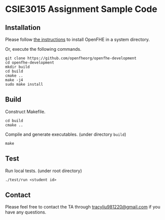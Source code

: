 # CSIE3015 Assignment Sample Code

## Installation

Please follow [the instructions](https://openfhe-development.readthedocs.io/en/latest/sphinx_rsts/intro/installation/linux.html) to install OpenFHE in a system directory.

Or, execute the following commands.

```
git clone https://github.com/openfheorg/openfhe-development
cd openfhe-development
mkdir build
cd build
cmake ..
make -j4
sudo make install
```

## Build

Construct Makefile.
```
cd build
cmake ..
```

Compile and generate executables. (under directory `build`)
```
make
```

## Test

Run local tests. (under root directory)
```
./test/run <student id>
```

## Contact

Please feel free to contact the TA through tracyliu981220@gmail.com if you have any questions.
